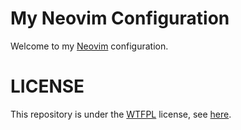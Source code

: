 # My Neovim Configuration

Welcome to my [Neovim](https://neovim.io) configuration.

# LICENSE

This repository is under the [WTFPL](http://www.wtfpl.net/) license, see [here](./LICENSE).
